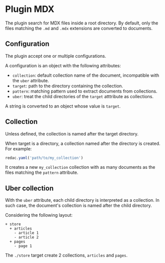 
# Plugin MDX

The plugin search for MDX files inside a root directory. By default, only the files
matching the `.md` and `.mdx` extensions are converted to documents.

## Configuration

The plugin accept one or multiple configurations.

A configuration is an object with the following attributes:

- `collection`: default collection name of the document, incompatible with the
  `uber` attribute.
- `target`: path to the directory containing the collection.
- `pattern`: matching pattern used to extract documents from collections.
- `uber`: treat the child directories of the `target` atttribute as collections.

A string is converted to an object whose value is `target`.

## Collection

Unless defined, the collection is named after the target directory.

When target is a directory, a collection named after the directory is created. For example:

```js
redac.yaml('path/to/my_collection')
```

It creates a new `my_collection` collection with as many documents as the files matching the `pattern` attribute.

## Uber collection

With the `uber` attribute, each child directory is interpreted as a collection. In such case, the document's collection is named after the child directory.

Considering the following layout:

```text
+ store
  + articles
    - article 1
    - article 2
  + pages
    - page 1
```

The `./store` target create 2 collections, `articles` and `pages`.
